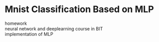 # Mnist Classification Based on MLP
homework<br>
neural network and deeplearning course in BIT<br>
implementation of MLP
